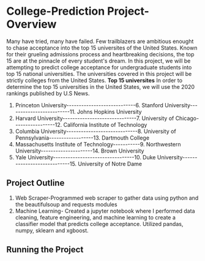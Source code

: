 # College-Prediction Project- Overview
Many have tried, many have failed. Few trailblazers are ambitious enought to chase acceptance into the top 15 universites of the United States. Known for their grueling admissions process and heartbreaking decisions, the top 15 are at the pinnacle of every student's dream. 
In this project, we will be attempting to predict college acceptance for undergraduate students into top 15 national universities. The universities covered in this project will be strictly colleges from the United States.
**Top 15 universites**
In order to determine the top 15 universities in the United States, we will use the 2020 rankings published by U.S News.
1. Princeton University----------------------------6. Stanford University-------------------------11. Johns Hopkins University
2. Harvard University------------------------------7. University of Chicago-----------------12. California Institute of Technology
3. Columbia University-----------------------------8. University of Pennsylvania------------------13. Dartmouth College 
4. Massachusetts Institute of Technology-----------9. Northwestern University---------------------14. Brown University 
5. Yale University---------------------------------10. Duke University----------------------------15. University of Notre Dame

## Project Outline
1. Web Scraper-Programmed web scraper to gather data using python and the beautifulsoup and requests modules
2. Machine Learning- Created a jupyter notebook where I performed data cleaning, feature engineering, and machine learning to create a classifier model that predicts college acceptance. Utilized pandas, numpy, sklearn and xgboost.

## Running the Project
